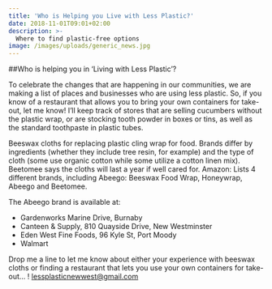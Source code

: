 ```yaml
---
title: 'Who is Helping you Live with Less Plastic?'
date: 2018-11-01T09:01+02:00
description: >-
  Where to find plastic-free options
image: /images/uploads/generic_news.jpg
---
```


##Who is helping you in ‘Living with Less Plastic’?

To celebrate the changes that are happening in our communities, we are making a list of places
and businesses who are using less plastic. So, if you know of a restaurant that allows you to bring
your own containers for take-out, let me know! I’ll keep track of stores that are selling
cucumbers without the plastic wrap, or are stocking tooth powder in boxes or tins, as well as
the standard toothpaste in plastic tubes.

Beeswax cloths for replacing plastic cling wrap for food.
Brands differ by ingredients (whether they include tree resin, for example) and the type of cloth
(some use organic cotton while some utilize a cotton linen mix). Beetomee says the cloths will
last a year if well cared for.
Amazon: Lists 4 different brands, including Abeego: Beeswax Food Wrap, Honeywrap, Abeego
and Beetomee.

The Abeego brand is available at:
- Gardenworks Marine Drive, Burnaby
- Canteen &amp; Supply, 810 Quayside Drive, New Westminster
- Eden West Fine Foods, 96 Kyle St, Port Moody
- Walmart

Drop me a line to let me know about either your experience with beeswax cloths or finding a
restaurant that lets you use your own containers for take-out… ! <lessplasticnewwest@gmail.com>

